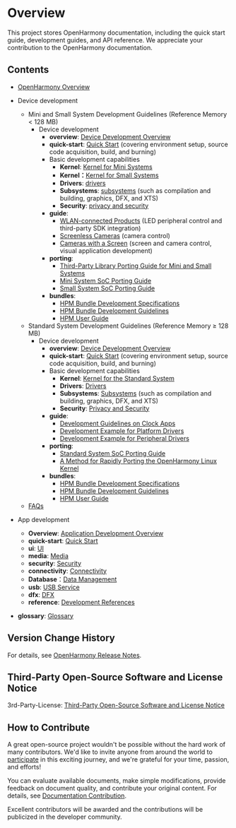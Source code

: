 # Overview

This project stores OpenHarmony documentation, including the quick start guide, development guides, and API reference. We appreciate your contribution to the OpenHarmony documentation.

## Contents

- [OpenHarmony Overview](OpenHarmony-Overview.md)
- Device development
    - Mini and Small System Development Guidelines \(Reference Memory < 128 MB\)
      - Device development
        - **overview**:  [Device Development Overview](device-dev/Readme-EN.md)
        - **quick-start**:  [Quick Start](device-dev/quick-start/Readme-EN.md)  \(covering environment setup, source code acquisition, build, and burning\)
        - Basic development capabilities
          - **Kernel**:  [Kernel for Mini Systems](device-dev/kernel/kernel-mini.md)
          - **Kernel：**[Kernel for Small Systems](device-dev/kernel/kernel-small.md)
          - **Drivers**:  [drivers](device-dev/driver/Readme-EN.md)
          - **Subsystems**:  [subsystems](device-dev/subsystems/Readme-EN.md)  \(such as compilation and building, graphics, DFX, and XTS\)
          - **Security**:  [privacy and security](device-dev/security/Readme-EN.md)
        - **guide**:  
          - [WLAN-connected Products](device-dev/guide/device-wlan.md)  \(LED peripheral control and third-party SDK integration\)
          - [Screenless Cameras](device-dev/guide/device-iotcamera-control.md)  \(camera control\)
          - [Cameras with a Screen](device-dev/guide/device-camera.md)  \(screen and camera control, visual application development\)
        - **porting**:
          - [Third-Party Library Porting Guide for Mini and Small Systems](device-dev/porting/porting-thirdparty.md) 
          - [Mini System SoC Porting Guide](device-dev/porting/porting-minichip.md)
          - [Small System SoC Porting Guide](device-dev/porting/porting-smallchip.md)
        - **bundles**: 
          - [HPM Bundle Development Specifications](device-dev/bundles/bundles-standard-rules.md)
          - [HPM Bundle Development Guidelines](device-dev/bundles/bundles-guide.md)
          - [HPM User Guide](device-dev/bundles/bundles-demo.md)
    - Standard System Development Guidelines \(Reference Memory ≥ 128 MB\)
      - Device development
        - **overview**:  [Device Development Overview](device-dev/Readme-EN.md)
        - **quick-start**:  [Quick Start](device-dev/quick-start/quickstart-standard.md)  \(covering environment setup, source code acquisition, build, and burning\)
        - Basic development capabilities
          - **Kernel**:  [Kernel for the Standard System](device-dev/kernel/kernel-standard.md)
          - **Drivers**:  [Drivers](device-dev/driver/Readme-EN.md)
          - **Subsystems**:  [Subsystems](device-dev/subsystems/Readme-EN.md)  \(such as compilation and building, graphics, DFX, and XTS\)
          - **Security**:  [Privacy and Security](device-dev/security/Readme-EN.md)
        - **guide**:
          - [Development Guidelines on Clock Apps](device-dev/guide/device-clock-guide.md)
          - [Development Example for Platform Drivers](device-dev/guide/device-driver-demo.md)
          - [Development Example for Peripheral Drivers](device-dev/guide/device-outerdriver-demo.md)
        - **porting**:  
          - [Standard  System SoC Porting Guide](device-dev/porting/standard-system-porting-guide.md)
          - [A Method for Rapidly Porting the OpenHarmony Linux Kernel ](device-dev/porting/porting-linux-kernel.md)
        - **bundles**: 
          - [HPM Bundle Development Specifications](device-dev/bundles/bundles-standard-rules.md)
          - [HPM Bundle Development Guidelines](device-dev/bundles/bundles-guide.md)
          - [HPM User Guide](device-dev/bundles/bundles-demo.md)
    - [FAQs](device-dev/faqs/Readme-EN.md)


-   App development
    -   **Overview**:  [Application Development Overview](application-dev/application-dev-guide.md)
    -   **quick-start**:  [Quick Start](application-dev/quick-start/Readme-EN.md)
    -   **ui**:  [UI](application-dev/ui/Readme-EN.md)
    -   **media**:  [Media](application-dev/media/Readme-EN.md)
    -   **security**: [Security](application-dev/security/Readme-EN.md)
    -   **connectivity**:  [Connectivity](application-dev/connectivity/Readme-EN.md)
    -   **Database**：[Data Management](application-dev/database/Readme-CN.md)
    -   **usb**: [USB Service](application-dev//usb/Readme-EN.md)
    -   **dfx**:  [DFX](application-dev/dfx/Readme-EN.md)
    -   **reference**:  [Development References](application-dev/reference/Readme-EN.md)
-   **glossary**:  [Glossary](glossary.md)

## Version Change History

For details, see  [OpenHarmony Release Notes](release-notes/Readme.md).

## Third-Party Open-Source Software and License Notice

3rd-Party-License: [Third-Party Open-Source Software and License Notice](contribute/third-party-open-source-software-and-license-notice.md)


## How to Contribute

A great open-source project wouldn't be possible without the hard work of many contributors. We'd like to invite anyone from around the world to  [participate](contribute/contribution.md)  in this exciting journey, and we're grateful for your time, passion, and efforts!

You can evaluate available documents, make simple modifications, provide feedback on document quality, and contribute your original content. For details, see  [Documentation Contribution](contribute/documentation-contribution.md).

Excellent contributors will be awarded and the contributions will be publicized in the developer community.

